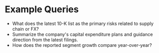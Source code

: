 # Example Queries

- What does the latest 10-K list as the primary risks related to supply chain or FX?
- Summarize the company's capital expenditure plans and guidance direction from the latest filings.
- How does the reported segment growth compare year-over-year?
